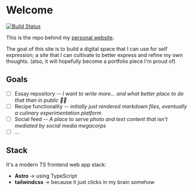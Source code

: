 # Welcome

[![Build Status](https://api.netlify.com/api/v1/badges/134d63c6-bf04-4155-b8d1-41d144cd7f2b/deploy-status)](https://app.netlify.com/sites/odt-personal-site/deploys)

This is the repo behind my [personal website](https://officialdavidtaylor.com).

The goal of this site is to build a digital space that I can use for self expression; a site that I can cultivate to better express and refine my own thoughts. (also, it will hopefully become a portfolio piece I'm proud of)

## Goals

- [ ] Essay repository -- _I want to write more... and what better place to do that than in public 😵‍💫_
- [ ] Recipe functionality -- _initially just rendered markdown files, eventually a culinary experimentation platform_
- [ ] Social feed -- _A place to serve photo and text content that isn't mediated by social media megacorps_
- [ ] ...

## Stack

It's a modern TS frontend web app stack:

- **Astro** → using TypeScript
- **tailwindcss** → because it just clicks in my brain somehow

